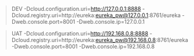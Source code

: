 > DEV
-Dcloud.configuration.uri=http://127.0.0.1:8888
-Dcloud.registry.uri=http://eureka:eureka_pw@127.0.0.1:8761/eureka
-Dweb.console.port=8001
-Dweb.console.ip=127.0.0.1

> UAT
-Dcloud.configuration.uri=http://192.168.0.8:8888
-Dcloud.registry.uri=http://eureka:eureka_pw@192.168.0.8:8761/eureka
-Dweb.console.port=8001
-Dweb.console.ip=192.168.0.8